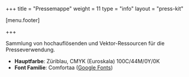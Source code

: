 +++
title = "Pressemappe"
weight = 11
type = "info"
layout = "press-kit"

[menu.footer]

+++

Sammlung von hochauflösenden und Vektor-Ressourcen für die Presseverwendung.

* **Hauptfarbe**: Züriblau, CMYK (Euroskala) 100C/44M/0Y/0K
* **Font Familie**: Comfortaa ([Google Fonts](https://fonts.google.com/specimen/Comfortaa))
